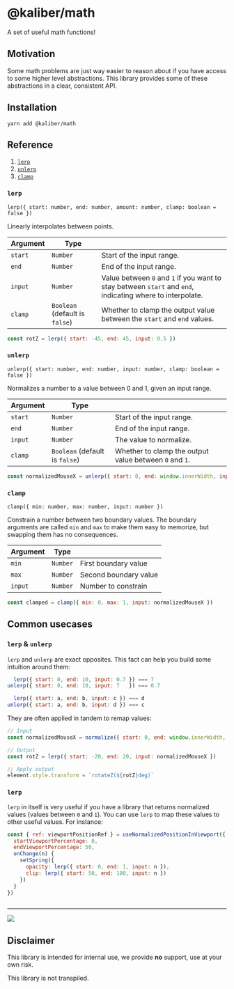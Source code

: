 # @kaliber/math
A set of useful math functions! 

## Motivation
Some math problems are just way easier to reason about if you have access to some higher level abstractions. This library provides some of these abstractions in a clear, consistent API.

## Installation

```
yarn add @kaliber/math
```

## Reference

1. [`lerp`](#lerp)
2. [`unlerp`](#unlerp)
3. [`clamp`](#clamp)

### `lerp`
`lerp({ start: number, end: number, amount: number, clamp: boolean = false })`

Linearly interpolates between points.

| Argument | Type |  |
| --- | --- | --- |
| `start` | `Number` | Start of the input range. |
| `end` | `Number` | End of the input range. |
| `input` | `Number` | Value between `0` and `1` if you want to stay between `start` and `end`, indicating where to interpolate. |
| `clamp` | `Boolean` (default is `false`) | Whether to clamp the output value between the `start` and `end` values. |

```js
const rotZ = lerp({ start: -45, end: 45, input: 0.5 })
```

### `unlerp`
`unlerp({ start: number, end: number, input: number, clamp: boolean = false })`

Normalizes a number to a value between 0 and 1, given an input range.

| Argument | Type |  |
| --- | --- | --- |
| `start` | `Number` | Start of the input range. |
| `end` | `Number` | End of the input range. |
| `input` | `Number` | The value to normalize. |
| `clamp` | `Boolean` (default is `false`) | Whether to clamp the output value between `0` and `1`. |

```js
const normalizedMouseX = unlerp({ start: 0, end: window.innerWidth, input: mouseX })
```

### `clamp`
`clamp({ min: number, max: number, input: number })`

Constrain a number between two boundary values. The boundary arguments are called `min` and `max` to make them easy to memorize, but swapping them has no consequences.

| Argument | Type |  |
| --- | --- | --- |
| `min` | `Number` | First boundary value |
| `max` | `Number` | Second boundary value |
| `input` | `Number` | Number to constrain |

```js
const clamped = clamp({ min: 0, max: 1, input: normalizedMouseX })
```

## Common usecases

### `lerp` & `unlerp`
`lerp` and `unlerp` are exact opposites. This fact can help you build some intuition around them:

```js
  lerp({ start: 0, end: 10, input: 0.7 }) === 7
unlerp({ start: 0, end: 10, input: 7   }) === 0.7

  lerp({ start: a, end: b, input: c }) === d
unlerp({ start: a, end: b, input: d }) === c
```

They are often applied in tandem to remap values:

```js
// Input
const normalizedMouseX = normalize({ start: 0, end: window.innerWidth, input: mouseX })

// Output
const rotZ = lerp({ start: -20, end: 20, input: normalizedMouseX })

// Apply output
element.style.transform = `rotateZ(${rotZ}deg)`
```

### `lerp`
`lerp` in itself is very useful if you have a library that returns normalized values (values between `0` and `1`). You can use `lerp` to map these values to other useful values. For instance:

```js
const { ref: viewportPositionRef } = useNormalizedPositionInViewport({
  startViewportPercentage: 0,
  endViewportPercentage: 50,
  onChange(n) {
    setSpring({
      opacity: lerp({ start: 0, end: 1, input: n }),
      clip: lerp({ start: 50, end: 100, input: n })
    })
  }
})
      
```

-----

![](https://media.giphy.com/media/3o7btPCcdNniyf0ArS/giphy.gif)

## Disclaimer
This library is intended for internal use, we provide __no__ support, use at your own risk. 

This library is not transpiled.
